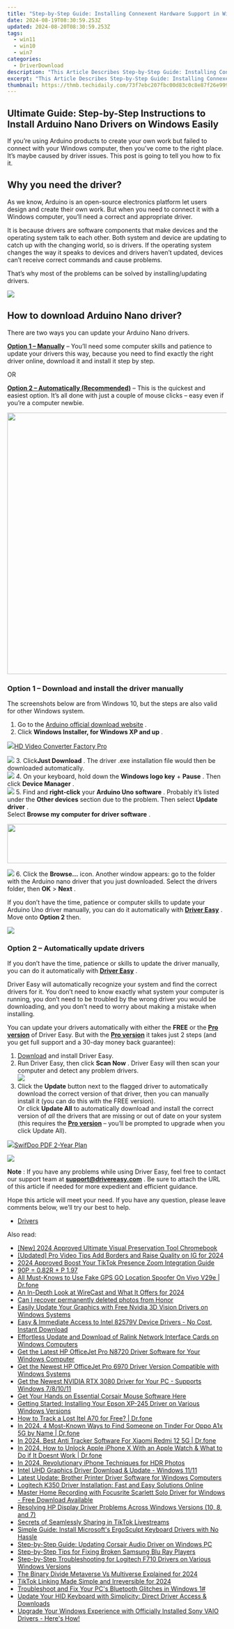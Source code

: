 ```yaml
---
title: "Step-by-Step Guide: Installing Connexent Hardware Support in Windows 10 Version Update, Build 19041"
date: 2024-08-19T08:30:59.253Z
updated: 2024-08-20T08:30:59.253Z
tags:
  - win11
  - win10
  - win7
categories:
  - DriverDownload
description: "This Article Describes Step-by-Step Guide: Installing Connexent Hardware Support in Windows 10 Version Update, Build 19041"
excerpt: "This Article Describes Step-by-Step Guide: Installing Connexent Hardware Support in Windows 10 Version Update, Build 19041"
thumbnail: https://thmb.techidaily.com/73f7ebc207fbc00d83c0c8e87f26e999ea76fd79d74b53a2390f5259c104bea7.jpg
---
```


## Ultimate Guide: Step-by-Step Instructions to Install Arduino Nano Drivers on Windows Easily

If you’re using Arduino products to create your own work but failed to connect with your Windows computer, then you’ve come to the right place. It’s maybe caused by driver issues. This post is going to tell you how to fix it.

## Why you need the driver?

 As we know, Arduino is an open-source electronics platform let users design and create their own work. But when you need to connect it with a Windows computer, you’ll need a correct and appropriate driver.

 It is because drivers are software components that make devices and the operating system talk to each other. Both system and device are updating to catch up with the changing world, so is drivers. If the operating system changes the way it speaks to devices and drivers haven’t updated, devices can’t receive correct commands and cause problems.

 That’s why most of the problems can be solved by installing/updating drivers.

<!-- affiliate ads begin -->
<a href="https://store.massmailsoftware.com/order/checkout.php?PRODS=1095219&QTY=1&AFFILIATE=108875&CART=1"><img src="https://secure.avangate.com/images/merchant/dc87c13749315c7217cdc4ac692e704c/banera_for_partners-20_%281%29.jpg" border="0"></a>
<!-- affiliate ads end -->
## How to download Arduino Nano driver?

There are two ways you can update your Arduino Nano drivers.

**[Option 1 – Manually](https://tools.techidaily.com/drivereasy/download/)**  – You’ll need some computer skills and patience to update your drivers this way, because you need to find exactly the right driver online, download it and install it step by step.

OR

**[Option 2 – Automatically (Recommended)](https://www.drivereasy.com/knowledge/how-to-download-and-install-arduino-nano-driver-in-windows-solved/#op2)**  – This is the quickest and easiest option. It’s all done with just a couple of mouse clicks – easy even if you’re a computer newbie.

<!-- affiliate ads begin -->
<a href="https://appsumo.8odi.net/c/5597632/2082529/7443" target="_top" id="2082529"><img src="//a.impactradius-go.com/display-ad/7443-2082529" border="0" alt="" width="1200" height="600"/></a><img height="0" width="0" src="https://appsumo.8odi.net/i/5597632/2082529/7443" style="position:absolute;visibility:hidden;" border="0" />
<!-- affiliate ads end -->
### **Option 1 –** **Download and install the driver manually**

 The screenshots below are from Windows 10, but the steps are also valid for other Windows system.

1. Go to the[](https://www.amd.com/en/support) [Arduino official download website](https://www.arduino.cc/en/Main/Software) .
2. Click **Windows Installer, for Windows XP and up** .  
<!-- affiliate ads begin -->
<a href="https://secure.2checkout.com/order/checkout.php?PRODS=4537546&QTY=1&AFFILIATE=108875&CART=1"><img src="https://secure.avangate.com/images/merchant/4b0a0290ad7df100b77e86839989a75e/products/7_copy_2_2_hdpro.png" border="0">HD Video Converter Factory Pro</a>
<!-- affiliate ads end -->
![](https://images.drivereasy.com/wp-content/uploads/2019/10/ar.jpg)
3. Click**Just Download** . The driver .exe installation file would then be downloaded automatically.  
![](https://images.drivereasy.com/wp-content/uploads/2019/10/just.jpg)
4. On your keyboard, hold down the **Windows logo key** \+ **Pause** . Then click **Device Manager** .  
![](https://images.drivereasy.com/wp-content/uploads/2019/10/device.jpg)
5. Find and **right-click** your **Arduino Uno software** . Probably it’s listed under the **Other devices** section due to the problem. Then select **Update driver** .  
 Select **Browse my computer for driver software** .  
<!-- affiliate ads begin -->
<a href="https://zonlipartnershipprogram.pxf.io/c/5597632/1596691/17882" target="_top" id="1596691"><img src="//a.impactradius-go.com/display-ad/17882-1596691" border="0" alt="" width="728" height="90"/></a><img height="0" width="0" src="https://imp.pxf.io/i/5597632/1596691/17882" style="position:absolute;visibility:hidden;" border="0" />
<!-- affiliate ads end -->
![](https://images.drivereasy.com/wp-content/uploads/2018/09/img_5b9725918e348.png)
6. Click the **Browse…** icon. Another window appears: go to the folder with the Arduino nano driver that you just downloaded. Select the drivers folder, then **OK** \> **Next** .

 If you don’t have the time, patience or computer skills to update your Arduino Uno driver manually, you can do it automatically with **[Driver Easy](https://tools.techidaily.com/drivereasy/download/)**  . Move onto **Option 2** then.

<!-- affiliate ads begin -->
<a href="https://store.iobit.com/order/checkout.php?PRODS=4596923&QTY=1&AFFILIATE=108875&CART=1"><img src="https://secure.avangate.com/images/merchant/184260348236f9554fe9375772ff966e/ascscan_468X60.png" border="0"></a>
<!-- affiliate ads end -->
### **Option 2 – Automatically update drivers**

 If you don’t have the time, patience or skills to update the driver manually, you can do it automatically with **[Driver Easy](https://tools.techidaily.com/drivereasy/download/)**  .

 Driver Easy will automatically recognize your system and find the correct drivers for it. You don’t need to know exactly what system your computer is running, you don’t need to be troubled by the wrong driver you would be downloading, and you don’t need to worry about making a mistake when installing.

 You can update your drivers automatically with either the **FREE** or the **[Pro version](https://tools.techidaily.com/drivereasy/download/)**  of Driver Easy. But with the **[Pro version](https://tools.techidaily.com/drivereasy/download/)**  it takes just 2 steps (and you get full support and a 30-day money back guarantee):

1. [Download](https://tools.techidaily.com/drivereasy/download/) and install Driver Easy.
2. Run Driver Easy, then click **Scan Now** . Driver Easy will then scan your computer and detect any problem drivers.  
![](https://images.drivereasy.com/wp-content/uploads/2019/10/12a.jpg)
3. Click the **Update**  button next to the flagged driver to automatically download the correct version of that driver, then you can manually install it (you can do this with the FREE version).  
 Or click **Update All** to automatically download and install the correct version of _all_ the drivers that are missing or out of date on your system (this requires the **[Pro version](https://tools.techidaily.com/drivereasy/download/)**  – you’ll be prompted to upgrade when you click Update All).  
<!-- affiliate ads begin -->
<a href="https://purchase.swifdoo.com/order/checkout.php?PRODS=40002580&QTY=1&AFFILIATE=108875&CART=1"><img src="https://secure.avangate.com/images/merchant/8b932759a5a04ddb34bf79e3f9072e4b/products/3_Product%20box%20white-1024x1024.png" border="0">SwifDoo PDF 2-Year Plan</a>
<!-- affiliate ads end -->
![](https://images.drivereasy.com/wp-content/uploads/2019/10/nano.jpg)

**Note** : If you have any problems while using Driver Easy, feel free to contact our support team at **[support@drivereasy.com](https://tools.techidaily.com/drivereasy/download/)**  . Be sure to attach the URL of this article if needed for more expedient and efficient guidance.

 Hope this article will meet your need. If you have any question, please leave comments below, we’ll try our best to help.

* [Drivers](https://tools.techidaily.com/drivereasy/download/)

<ins class="adsbygoogle"
     style="display:block"
     data-ad-format="autorelaxed"
     data-ad-client="ca-pub-7571918770474297"
     data-ad-slot="1223367746"></ins>



<ins class="adsbygoogle"
     style="display:block"
     data-ad-client="ca-pub-7571918770474297"
     data-ad-slot="8358498916"
     data-ad-format="auto"
     data-full-width-responsive="true"></ins>

<span class="atpl-alsoreadstyle">Also read:</span>
<div><ul>
<li><a href="https://desktop-recording.techidaily.com/new-2024-approved-ultimate-visual-preservation-tool-chromebook/"><u>[New] 2024 Approved  Ultimate Visual Preservation Tool  Chromebook</u></a></li>
<li><a href="https://instagram-video-recordings.techidaily.com/updated-pro-video-tips-add-borders-and-raise-quality-on-ig-for-2024/"><u>[Updated] Pro Video Tips  Add Borders and Raise Quality on IG for 2024</u></a></li>
<li><a href="https://extra-hints.techidaily.com/2024-approved-boost-your-tiktok-presence-zoom-integration-guide/"><u>2024 Approved  Boost Your TikTok Presence  Zoom Integration Guide</u></a></li>
<li><a href="https://win-dash.techidaily.com/90p-082r-plus-p-197/"><u>90P = 0.82R + P 1.97</u></a></li>
<li><a href="https://fake-location.techidaily.com/all-must-knows-to-use-fake-gps-go-location-spoofer-on-vivo-v29e-drfone-by-drfone-virtual-android/"><u>All Must-Knows to Use Fake GPS GO Location Spoofer On Vivo V29e | Dr.fone</u></a></li>
<li><a href="https://extra-resources.techidaily.com/an-in-depth-look-at-wirecast-and-what-it-offers-for-2024/"><u>An In-Depth Look at WireCast and What It Offers for 2024</u></a></li>
<li><a href="https://phone-solutions.techidaily.com/can-i-recover-permanently-deleted-photos-from-honor-by-stellar-photo-recovery-android-mobile-photo-recover/"><u>Can I recover permanently deleted photos from Honor</u></a></li>
<li><a href="https://win-dash.techidaily.com/easily-update-your-graphics-with-free-nvidia-3d-vision-drivers-on-windows-systems/"><u>Easily Update Your Graphics with Free Nvidia 3D Vision Drivers on Windows Systems</u></a></li>
<li><a href="https://win-dash.techidaily.com/1722972072517-easy-and-immediate-access-to-intel-82579v-device-drivers-no-cost-instant-download/"><u>Easy & Immediate Access to Intel 82579V Device Drivers - No Cost, Instant Download</u></a></li>
<li><a href="https://win-dash.techidaily.com/effortless-update-and-download-of-ralink-network-interface-cards-on-windows-computers/"><u>Effortless Update and Download of Ralink Network Interface Cards on Windows Computers</u></a></li>
<li><a href="https://win-dash.techidaily.com/get-the-latest-hp-officejet-pro-n8720-driver-software-for-your-windows-computer/"><u>Get the Latest HP OfficeJet Pro N8720 Driver Software for Your Windows Computer</u></a></li>
<li><a href="https://win-dash.techidaily.com/get-the-newest-hp-officejet-pro-6970-driver-version-compatible-with-windows-systems/"><u>Get the Newest HP OfficeJet Pro 6970 Driver Version Compatible with Windows Systems</u></a></li>
<li><a href="https://win-dash.techidaily.com/get-the-newest-nvidia-rtx-3080-driver-for-your-pc-supports-windows-781011/"><u>Get the Newest NVIDIA RTX 3080 Driver for Your PC - Supports Windows 7/8/10/11</u></a></li>
<li><a href="https://win-dash.techidaily.com/1722971875163-get-your-hands-on-essential-corsair-mouse-software-here/"><u>Get Your Hands on Essential Corsair Mouse Software Here</u></a></li>
<li><a href="https://win-dash.techidaily.com/getting-started-installing-your-epson-xp-245-driver-on-various-windows-versions/"><u>Getting Started: Installing Your Epson XP-245 Driver on Various Windows Versions</u></a></li>
<li><a href="https://android-location-track.techidaily.com/how-to-track-a-lost-itel-a70-for-free-drfone-by-drfone-virtual-android/"><u>How to Track a Lost Itel A70 for Free? | Dr.fone</u></a></li>
<li><a href="https://location-social.techidaily.com/in-2024-4-most-known-ways-to-find-someone-on-tinder-for-oppo-a1x-5g-by-name-drfone-by-drfone-virtual-android/"><u>In 2024, 4 Most-Known Ways to Find Someone on Tinder For Oppo A1x 5G by Name | Dr.fone</u></a></li>
<li><a href="https://android-location-track.techidaily.com/in-2024-best-anti-tracker-software-for-xiaomi-redmi-12-5g-drfone-by-drfone-virtual-android/"><u>In 2024, Best Anti Tracker Software For Xiaomi Redmi 12 5G | Dr.fone</u></a></li>
<li><a href="https://iphone-unlock.techidaily.com/in-2024-how-to-unlock-apple-iphone-x-with-an-apple-watch-and-what-to-do-if-it-doesnt-work-drfone-by-drfone-ios/"><u>In 2024, How to Unlock Apple iPhone X With an Apple Watch & What to Do if It Doesnt Work | Dr.fone</u></a></li>
<li><a href="https://extra-skills.techidaily.com/in-2024-revolutionary-iphone-techniques-for-hdr-photos/"><u>In 2024, Revolutionary iPhone Techniques for HDR Photos</u></a></li>
<li><a href="https://win-dash.techidaily.com/intel-uhd-graphics-driver-download-and-update-windows-1111/"><u>Intel UHD Graphics Driver Download & Update - Windows 11/11</u></a></li>
<li><a href="https://win-dash.techidaily.com/latest-update-brother-printer-driver-software-for-windows-computers/"><u>Latest Update: Brother Printer Driver Software for Windows Computers</u></a></li>
<li><a href="https://win-dash.techidaily.com/logitech-k350-driver-installation-fast-and-easy-solutions-online/"><u>Logitech K350 Driver Installation: Fast and Easy Solutions Online</u></a></li>
<li><a href="https://win-dash.techidaily.com/master-home-recording-with-focusrite-scarlett-solo-driver-for-windows-free-download-available/"><u>Master Home Recording with Focusrite Scarlett Solo Driver for Windows - Free Download Available</u></a></li>
<li><a href="https://win-dash.techidaily.com/resolving-hp-display-driver-problems-across-windows-versions-10-8-and-7/"><u>Resolving HP Display Driver Problems Across Windows Versions (10, 8, and 7)</u></a></li>
<li><a href="https://tiktok-videos.techidaily.com/secrets-of-seamlessly-sharing-in-tiktok-livestreams/"><u>Secrets of Seamlessly Sharing in TikTok Livestreams</u></a></li>
<li><a href="https://win-dash.techidaily.com/simple-guide-install-microsofts-ergosculpt-keyboard-drivers-with-no-hassle/"><u>Simple Guide: Install Microsoft's ErgoSculpt Keyboard Drivers with No Hassle</u></a></li>
<li><a href="https://win-dash.techidaily.com/step-by-step-guide-updating-corsair-audio-driver-on-windows-pc/"><u>Step-by-Step Guide: Updating Corsair Audio Driver on Windows PC</u></a></li>
<li><a href="https://win-dash.techidaily.com/step-by-step-tips-for-fixing-broken-samsung-blu-ray-players/"><u>Step-by-Step Tips for Fixing Broken Samsung Blu Ray Players</u></a></li>
<li><a href="https://win-dash.techidaily.com/step-by-step-troubleshooting-for-logitech-f710-drivers-on-various-windows-versions/"><u>Step-by-Step Troubleshooting for Logitech F710 Drivers on Various Windows Versions</u></a></li>
<li><a href="https://some-guidance.techidaily.com/the-binary-divide-metaverse-vs-multiverse-explained-for-2024/"><u>The Binary Divide  Metaverse Vs Multiverse Explained for 2024</u></a></li>
<li><a href="https://some-guidance.techidaily.com/tiktok-linking-made-simple-and-irreversible-for-2024/"><u>TikTok Linking Made Simple and Irreversible for 2024</u></a></li>
<li><a href="https://win-dash.techidaily.com/troubleshoot-and-fix-your-pcs-bluetooth-glitches-in-windows-1/"><u>Troubleshoot and Fix Your PC's Bluetooth Glitches in Windows 1#</u></a></li>
<li><a href="https://win-dash.techidaily.com/update-your-hid-keyboard-with-simplicity-direct-driver-access-and-downloads/"><u>Update Your HID Keyboard with Simplicity: Direct Driver Access & Downloads</u></a></li>
<li><a href="https://win-dash.techidaily.com/upgrade-your-windows-experience-with-officially-installed-sony-vaio-drivers-heres-how/"><u>Upgrade Your Windows Experience with Officially Installed Sony VAIO Drivers - Here's How!</u></a></li>
</ul></div>
